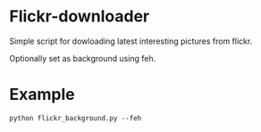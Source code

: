 

Flickr-downloader
===================


Simple script for dowloading latest interesting pictures from flickr.

Optionally set as background using feh.


Example
========

    python flickr_background.py --feh

